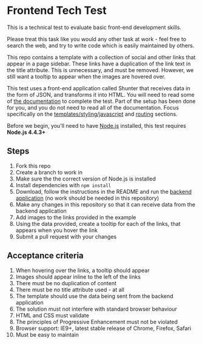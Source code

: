 # Frontend Tech Test

This is a technical test to evaluate basic front-end development skills.

Please treat this task like you would any other task at work - feel free to search the web, and try to write code which is easily maintained by others.

This repo contains a template with a collection of social and other links that appear in a page sidebar. These links have a duplication of the link text in the title attribute. This is unnecessary, and must be removed. However, we still want a tooltip to appear when the images are hovered over.

This test uses a front-end application called Shunter that receives data in the form of JSON, and transforms it into HTML. You will need to read some of [the documentation](https://github.com/springernature/shunter) to complete the test. Part of the setup has been done for you, and you do not need to read all of the documentation. Focus specifically on the [templates/styling/javascript](https://github.com/springernature/shunter/blob/master/docs/getting-started.md#templates) and [routing](https://github.com/springernature/shunter/blob/master/docs/usage/routing.md) sections.

Before we begin, you'll need to have [Node.js](https://nodejs.org/) installed, this test requires **Node.js 4.4.3+**

Steps
-----
1. Fork this repo
2. Create a branch to work in
3. Make sure the the correct version of Node.js is installed
4. Install dependencies with ```npm install```
5. Download, follow the instructions in the README and run the [backend application](https://github.com/springernature/frontend-techtest-backend) (no work should be needed in this repository)
6. Make any changes in this repository so that it can receive data from the backend application
7. Add images to the links provided in the example
8. Using the data provided, create a tooltip for each of the links, that appears when you hover the link
9. Submit a pull request with your changes

Acceptance criteria
-------------------
1. When hovering over the links, a tooltip should appear
2. Images should appear inline to the left of the links
3. There must be no duplication of content
4. There must be no title attribute used - at all
5. The template should use the data being sent from the backend application
6. The solution must not interfere with standard browser behaviour
7. HTML and CSS must validate
8. The principles of Progressive Enhancement must not be violated
9. Browser support: IE9+, latest stable release of Chrome, Firefox, Safari
10. Must be easy to maintain

